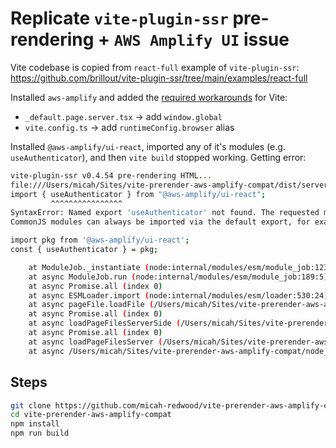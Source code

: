 # Replicate `vite-plugin-ssr` pre-rendering + `AWS Amplify UI` issue

Vite codebase is copied from `react-full` example of `vite-plugin-ssr`:
https://github.com/brillout/vite-plugin-ssr/tree/main/examples/react-full

Installed `aws-amplify` and added the [required workarounds](https://github.com/aws/aws-sdk-js/issues/3673) for Vite:

- `_default.page.server.tsx` -> add `window.global`
- `vite.config.ts` -> add `runtimeConfig.browser` alias

Installed `@aws-amplify/ui-react`, imported any of it's modules (e.g. `useAuthenticator`), and then `vite build` stopped working. Getting error:

```bash
vite-plugin-ssr v0.4.54 pre-rendering HTML...
file:///Users/micah/Sites/vite-prerender-aws-amplify-compat/dist/server/assets/index.page.1542a395.js:2
import { useAuthenticator } from "@aws-amplify/ui-react";
         ^^^^^^^^^^^^^^^^
SyntaxError: Named export 'useAuthenticator' not found. The requested module '@aws-amplify/ui-react' is a CommonJS module, which may not support all module.exports as named exports.
CommonJS modules can always be imported via the default export, for example using:

import pkg from '@aws-amplify/ui-react';
const { useAuthenticator } = pkg;

    at ModuleJob._instantiate (node:internal/modules/esm/module_job:123:21)
    at async ModuleJob.run (node:internal/modules/esm/module_job:189:5)
    at async Promise.all (index 0)
    at async ESMLoader.import (node:internal/modules/esm/loader:530:24)
    at async pageFile.loadFile (/Users/micah/Sites/vite-prerender-aws-amplify-compat/node_modules/vite-plugin-ssr/dist/cjs/shared/getPageFiles/parseGlobResults.js:25:40)
    at async Promise.all (index 0)
    at async loadPageFilesServerSide (/Users/micah/Sites/vite-prerender-aws-amplify-compat/node_modules/vite-plugin-ssr/dist/cjs/shared/getPageFiles/analyzePageServerSide/loadPageFilesServerSide.js:8:5)
    at async Promise.all (index 0)
    at async loadPageFilesServer (/Users/micah/Sites/vite-prerender-aws-amplify-compat/node_modules/vite-plugin-ssr/dist/cjs/node/renderPage.js:383:69)
    at async /Users/micah/Sites/vite-prerender-aws-amplify-compat/node_modules/vite-plugin-ssr/dist/cjs/node/prerender.js:203:48
```

## Steps

```bash
git clone https://github.com/micah-redwood/vite-prerender-aws-amplify-compat.git
cd vite-prerender-aws-amplify-compat
npm install
npm run build
```
